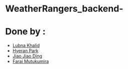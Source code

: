# WeatherRangers_backend-

# Done by : 
* [Lubna Khalid](https://github.com/lkhalid0095)
* [Hyeran Park](https://github.com/HyeranPark99)
* [Jiao Jiao Ding](https://github.com/jiaojiaon)
* [Farai Mutukumira](https://github.com/FaraiMajor)


